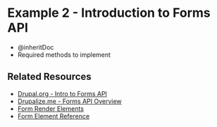 # Example 2 - Introduction to Forms API

- @inheritDoc
- Required methods to implement

## Related Resources

* [Drupal.org - Intro to Forms API](https://www.drupal.org/docs/drupal-apis/form-api/introduction-to-form-api)
* [Drupalize.me - Forms API Overview](https://drupalize.me/tutorial/form-api-overview?p=2766)
* [Form Render Elements](https://www.drupal.org/docs/drupal-apis/form-api/form-render-elements)
* [Form Element Reference](https://drupalize.me/tutorial/form-element-reference?p=2766)
